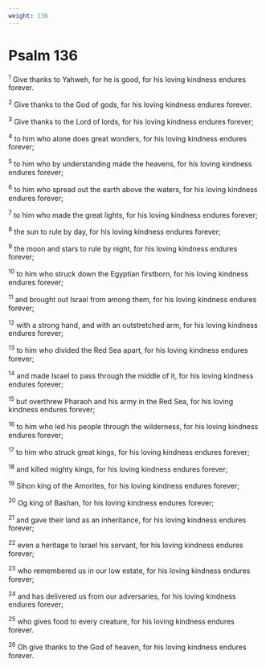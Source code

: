 ```yaml
---
weight: 136
---
```


# Psalm 136

<sup>1</sup> Give thanks to Yahweh, for he is good, for his loving kindness endures forever. 

<sup>2</sup> Give thanks to the God of gods, for his loving kindness endures forever. 

<sup>3</sup> Give thanks to the Lord of lords, for his loving kindness endures forever; 

<sup>4</sup> to him who alone does great wonders, for his loving kindness endures forever; 

<sup>5</sup> to him who by understanding made the heavens, for his loving kindness endures forever; 

<sup>6</sup> to him who spread out the earth above the waters, for his loving kindness endures forever; 

<sup>7</sup> to him who made the great lights, for his loving kindness endures forever; 

<sup>8</sup> the sun to rule by day, for his loving kindness endures forever; 

<sup>9</sup> the moon and stars to rule by night, for his loving kindness endures forever; 

<sup>10</sup> to him who struck down the Egyptian firstborn, for his loving kindness endures forever; 

<sup>11</sup> and brought out Israel from among them, for his loving kindness endures forever; 

<sup>12</sup> with a strong hand, and with an outstretched arm, for his loving kindness endures forever; 

<sup>13</sup> to him who divided the Red Sea apart, for his loving kindness endures forever; 

<sup>14</sup> and made Israel to pass through the middle of it, for his loving kindness endures forever; 

<sup>15</sup> but overthrew Pharaoh and his army in the Red Sea, for his loving kindness endures forever; 

<sup>16</sup> to him who led his people through the wilderness, for his loving kindness endures forever; 

<sup>17</sup> to him who struck great kings, for his loving kindness endures forever; 

<sup>18</sup> and killed mighty kings, for his loving kindness endures forever; 

<sup>19</sup> Sihon king of the Amorites, for his loving kindness endures forever; 

<sup>20</sup> Og king of Bashan, for his loving kindness endures forever; 

<sup>21</sup> and gave their land as an inheritance, for his loving kindness endures forever; 

<sup>22</sup> even a heritage to Israel his servant, for his loving kindness endures forever; 

<sup>23</sup> who remembered us in our low estate, for his loving kindness endures forever; 

<sup>24</sup> and has delivered us from our adversaries, for his loving kindness endures forever; 

<sup>25</sup> who gives food to every creature, for his loving kindness endures forever. 

<sup>26</sup> Oh give thanks to the God of heaven, for his loving kindness endures forever. 



